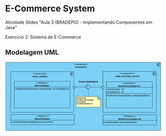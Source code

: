 # E-Commerce System

Atividade Slides "Aula 3 (BRADEPO) - Implementando Componentes em Java"

Exercício 2: Sistema de E-Commerce

## Modelagem UML

![ecommerce_system_uml_modeling](ecommerce_system_uml_modeling.png)
